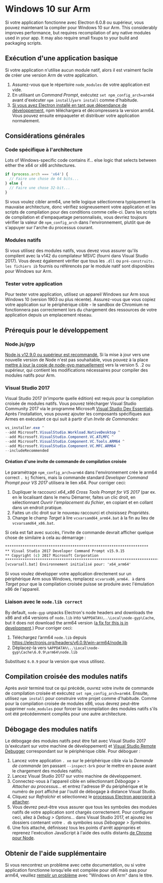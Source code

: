 # Windows 10 sur Arm

Si votre application fonctionne avec Electron 6.0.8 ou supérieur, vous pouvez maintenant la compiler pour Windows 10 sur Arm. This considerably improves performance, but requires recompilation of any native modules used in your app. It may also require small fixups to your build and packaging scripts.

## Exécution d'une application basique

Si votre application n'utilise aucun module natif, alors il est vraiment facile de créer une version Arm de votre application.

1. Assurez-vous que le répertoire `node_modules` de votre application est vide.
2. En utilisant un _Command Prompt_, exécutez `set npm_config_arch=arm64` avant d'exécuter `npm install`/`yarn install` comme d'habitude.
3. [Si vous avez Electron installé en tant que dépendance de développement](quick-start.md#prerequisites), npm téléchargera et décompressera la version arm64. Vous pouvez ensuite empaqueter et distribuer votre application normalement.

## Considérations générales

### Code spécifique à l'architecture

Lots of Windows-specific code contains if... else logic that selects between either the x64 or x86 architectures.

```js
if (process.arch === 'x64') {
  // Faire une chose de 64 bits...
} else {
  // Faire une chose 32-bit...
}
```

Si vous voulez cibler arm64, une telle logique sélectionnera typiquement la mauvaise architecture, donc vérifiez soigneusement votre application et les scripts de compilation pour des conditions comme celle-ci. Dans les scripts de compilation et d'empaquetage personnalisés, vous devriez toujours vérifier la valeur de `npm_config_arch` dans l'environnement, plutôt que de s'appuyer sur l'arche du processus courant.

### Modules natifs

Si vous utilisez des modules natifs, vous devez vous assurer qu'ils compilent avec la v142 du compilateur MSVC (fourni dans Visual Studio 2017). Vous devez également vérifier que tous les `.dll` ou `pré-construits. les fichiers ib` fournis ou référencés par le module natif sont disponibles pour Windows sur Arm.

### Tester votre application

Pour tester votre application, utilisez un appareil Windows sur Arm sous Windows 10 (version 1903 ou plus récente). Assurez-vous que vous copiez votre application sur le périphérique cible - le sandbox de Chromium ne fonctionnera pas correctement lors du chargement des ressources de votre application depuis un emplacement réseau.

## Prérequis pour le développement

### Node.js/gyp

[Node.js v12.9.0 ou supérieur est recommandé.](https://nodejs.org/en/) Si la mise à jour vers une nouvelle version de Node n'est pas souhaitable, vous pouvez à la place [mettre à jour la copie de node-gyp manuellement](https://github.com/nodejs/node-gyp/wiki/Updating-npm's-bundled-node-gyp) vers la version 5. .2 ou supérieur, qui contient les modifications nécessaires pour compiler des modules natifs pour Arm.

### Visual Studio 2017

Visual Studio 2017 (n'importe quelle édition) est requis pour la compilation croisée de modules natifs. Vous pouvez télécharger Visual Studio Community 2017 via le programme Microsoft [Visual Studio Dev Essentials](https://visualstudio.microsoft.com/dev-essentials/). Après l'installation, vous pouvez ajouter les composants spécifiques aux Armes en exécutant ce qui suit à partir d'un _Invite de Commandes_:

```powershell
vs_installer.exe ^
--add Microsoft.VisualStudio.Workload.NativeDesktop ^
--add Microsoft.VisualStudio.Component.VC.ATLMFC ^
--add Microsoft.VisualStudio.Component.VC.Tools.ARM64 ^
--add Microsoft.VisualStudio.Component.VC.MFC.ARM64 ^
--includeRecommended
```

#### Création d'une invite de commande de compilation croisée

Le paramétrage `npm_config_arch=arm64` dans l'environnement crée le arm64 correct `. bj` fichiers, mais la commande standard _Developer Command Prompt pour VS 2017_ utilisera le lien x64. Pour corriger ceci:

1. Dupliquer le raccourci _x64_x86 Cross Tools Prompt for VS 2017_ (par ex. en le localisant dans le menu Démarrer, faites un clic droit, en sélectionnant _Ouvrir l'emplacement du fichier_, en copiant et en collant dans un endroit pratique.
2. Faites un clic droit sur le nouveau raccourci et choisissez _Propriétés_.
3. Change le champ _Target_ à lire `vcvarsamd64_arm64.bat` à la fin au lieu de `vcvarsamd64_x86.bat`.

Si cela est fait avec succès, l'invite de commande devrait afficher quelque chose de similaire à cela au démarrage :

```bat
******************************************************************
** Visual Studio 2017 Developer Command Prompt v15.9.15
** Copyright (c) 2017 Microsoft Corporation
**************************************************************************
[vcvarsall.bat] Environnement initialisé pour: 'x64_arm64'
```

Si vous voulez développer votre application directement sur un périphérique Arm sous Windows, remplacez `vcvarsx86_arm64. à` dans _Target_ pour que la compilation croisée puisse se produire avec l'émulation x86 de l'appareil.

### Liaison avec le `node.lib correct`

By default, `node-gyp` unpacks Electron's node headers and downloads the x86 and x64 versions of `node.lib` into `%APPDATA%\..\Local\node-gyp\Cache`, but it does not download the arm64 version ([a fix for this is in development](https://github.com/nodejs/node-gyp/pull/1875).) Pour corriger ceci:

1. Téléchargez l’arm64 `node.lib` depuis https://electronjs.org/headers/v6.0.9/win-arm64/node.lib
2. Déplacez-la vers `%APPDATA%\..\Local\node-gyp\Cache\6.0.9\arm64\node.lib`

Substituez `6.0.9` pour la version que vous utilisez.

## Compilation croisée des modules natifs

Après avoir terminé tout ce qui précède, ouvrez votre invite de commande de compilation croisée et exécutez `set npm_config_arch=arm64`. Ensuite, utilisez `npm install` pour construire votre projet comme d'habitude. Comme pour la compilation croisée de modules x86, vous devrez peut-être supprimer `node_modules` pour forcer la recompilation des modules natifs s'ils ont été précédemment compilés pour une autre architecture.

## Débogage des modules natifs

Le débogage des modules natifs peut être fait avec Visual Studio 2017 (s'exécutant sur votre machine de développement) et [Visual Studio Remote Debugger](https://docs.microsoft.com/en-us/visualstudio/debugger/remote-debugging-cpp?view=vs-2019) correspondant sur le périphérique cible. Pour déboguer :

1. Lancez votre application `. xe` sur le périphérique cible via la _Demande de commande_ (en passant `--inspect-brk` pour le mettre en pause avant le chargement des modules natifs).
2. Lancez Visual Studio 2017 sur votre machine de développement.
3. Connectez-vous à l'appareil cible en sélectionnant _Débogage > Attacher au processus..._ et entrez l'adresse IP du périphérique et le numéro de port affiché par l'outil de débogage à distance Visual Studio.
4. Cliquez sur _Rafraîchir_ et sélectionnez le [processus Electron approprié à attacher](../development/debug-instructions-windows.md).
5. Vous devrez peut-être vous assurer que tous les symboles des modules natifs de votre application sont chargés correctement. Pour configurer ceci, allez à _Debug > Options..._ dans Visual Studio 2017, et ajoutez les dossiers contenant votre `. db` symboles sous _Débogage > Symboles_.
6. Une fois attaché, définissez tous les points d'arrêt appropriés et reprenez l'exécution JavaScript à l'aide des outils distants [de Chrome pour Node](debugging-main-process.md).

## Obtenir de l'aide supplémentaire

Si vous rencontrez un problème avec cette documentation, ou si votre application fonctionne lorsqu'elle est compilée pour x86 mais pas pour arm64, veuillez [remplir un problème](../development/issues.md) avec "Windows on Arm" dans le titre.
